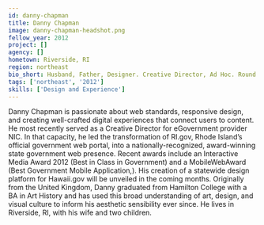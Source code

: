 ```yaml
---
id: danny-chapman
title: Danny Chapman
image: danny-chapman-headshot.png
fellow_year: 2012
project: []
agency: []
hometown: Riverside, RI
region: northeast
bio_short: Husband, Father, Designer. Creative Director, Ad Hoc. Round 1 Presidential Innovation Fellow. Formerly Director of Design, NIC.
tags: ['northeast', '2012']
skills: ['Design and Experience']
---
```


Danny Chapman is passionate about web standards, responsive design, and creating well-crafted digital experiences that connect users to content. He most recently served as a Creative Director for eGovernment provider NIC. In that capacity, he led the transformation of RI.gov, Rhode Island’s official government web portal, into a nationally-recognized, award-winning state government web presence. Recent awards include an Interactive Media Award 2012 (Best in Class in Government) and a MobileWebAward (Best Government Mobile Application,). His creation of a statewide design platform for Hawaii.gov will be unveiled in the coming months. Originally from the United Kingdom, Danny graduated from Hamilton College with a BA in Art History and has used this broad understanding of art, design, and visual culture to inform his aesthetic sensibility ever since.  He lives in Riverside, RI, with his wife and two children.
